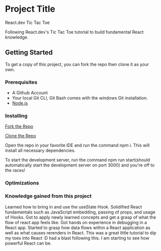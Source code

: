 # Project Title
React.dev Tic Tac Toe

Following React.dev's Tic Tac Toe tutorial to build fundamental React knowledge.

## Getting Started

To get a copy of this project, you can fork the repo then clone it as your own.

### Prerequisites
- A Github Account
- Your local Git CLI, Git Bash comes with the windows Git installation.
- [Node.js](https://nodejs.org/en)


### Installing

[Fork the Repo](https://github.com/octocat/Spoon-Knife)

[Clone the Repo](https://docs.github.com/en/repositories/creating-and-managing-repositories/cloning-a-repository)

Open the repo in your favorite IDE and run the command npm i. This will install all necessary dependencies.

To start the development server, run the command npm run start(should automatically start the development server on port 3000) and you're off to the races!

### Optimizations

### Knowledge gained from this project
Learned how to bring in and use the useState Hook.
Solidified React fundamentals such as JavaScript embedding, passing of props, and usage of Hooks.
Got to apply newly learned concepts and get a grasp of what the flow of react app feels like.
Got hands on experience in debugging in a React app.
Started to grasp how data flows within a React application as well as what causes rerenders in React.
This was a great little tutorial to dip my toes into React :D had a blast following this. 
I am starting to see how powerful React can be.
